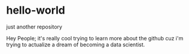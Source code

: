 # hello-world
just another repository


Hey People; it's really cool trying to learn more about the github cuz i'm trying to actualize a dream of becoming a data scientist.
